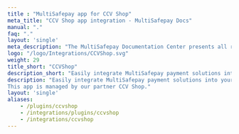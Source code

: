 ```yaml
---
title : "MultiSafepay app for CCV Shop"
meta_title: "CCV Shop app integration - MultiSafepay Docs"
manual: "."
faq: "."
layout: 'single'
meta_description: "The MultiSafepay Documentation Center presents all relevant information about our Plugins and API. You can also find support pages for payment methods, tools and general questions as well as the contact details of our Support and Integration Teams."
logo: "/logo/Integrations/CCVShop.svg"
weight: 29
title_short: "CCVShop"
description_short: "Easily integrate MultiSafepay payment solutions into your CCV Shop with this free app."
description: "Easily integrate MultiSafepay payment solutions into your CCV Shop with this free app.
This app is managed by our partner CCV Shop."
layout: 'single'
aliases: 
    - /plugins/ccvshop
    - /integrations/plugins/ccvshop
    - /integrations/ccvshop
---
```

